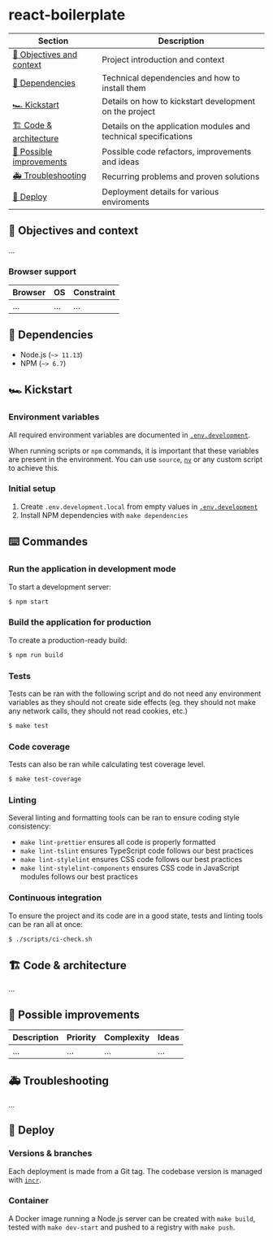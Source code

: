 # react-boilerplate

| Section                                               | Description                                                     |
| ----------------------------------------------------- | --------------------------------------------------------------- |
| [🎯 Objectives and context](#-objectives-and-context) | Project introduction and context                                |
| [🚧 Dependencies](#-dependencies)                     | Technical dependencies and how to install them                  |
| [🏎 Kickstart](#kickstart)                             | Details on how to kickstart development on the project          |
| [🏗 Code & architecture](#-code--architecture)         | Details on the application modules and technical specifications |
| [🔭 Possible improvements](#-possible-improvements)   | Possible code refactors, improvements and ideas                 |
| [🚑 Troubleshooting](#-troubleshooting)               | Recurring problems and proven solutions                         |
| [🚀 Deploy](#-deploy)                                 | Deployment details for various enviroments                      |

## 🎯 Objectives and context

…

### Browser support

| Browser | OS  | Constraint |
| ------- | --- | ---------- |
| …       | …   | …          |

## 🚧 Dependencies

- Node.js (`~> 11.13`)
- NPM (`~> 6.7`)

## 🏎 Kickstart

### Environment variables

All required environment variables are documented in [`.env.development`](./.env.development).

When running scripts or `npm` commands, it is important that these variables are present in the environment. You can use `source`, [`nv`](https://github.com/jcouture/nv) or any custom script to achieve this.

### Initial setup

1. Create `.env.development.local` from empty values in [`.env.development`](./.env.development)
2. Install NPM dependencies with `make dependencies`

## ⌨️ Commandes

### Run the application in development mode

To start a development server:

```bash
$ npm start
```

### Build the application for production

To create a production-ready build:

```bash
$ npm run build
```

### Tests

Tests can be ran with the following script and do not need any environment variables as they should not create side effects (eg. they should not make any network calls, they should not read cookies, etc.)

```bash
$ make test
```

### Code coverage

Tests can also be ran while calculating test coverage level.

```bash
$ make test-coverage
```

### Linting

Several linting and formatting tools can be ran to ensure coding style consistency:

- `make lint-prettier` ensures all code is properly formatted
- `make lint-tslint` ensures TypeScript code follows our best practices
- `make lint-stylelint` ensures CSS code follows our best practices
- `make lint-stylelint-components` ensures CSS code in JavaScript modules follows our best practices

### Continuous integration

To ensure the project and its code are in a good state, tests and linting tools can be ran all at once:

```bash
$ ./scripts/ci-check.sh
```

## 🏗 Code & architecture

…

## 🔭 Possible improvements

| Description | Priority | Complexity | Ideas |
| ----------- | -------- | ---------- | ----- |
| …           | …        | …          | …     |

## 🚑 Troubleshooting

…

## 🚀 Deploy

### Versions & branches

Each deployment is made from a Git tag. The codebase version is managed with [`incr`](https://github.com/jcouture/incr).

### Container

A Docker image running a Node.js server can be created with `make build`, tested with `make dev-start` and pushed to a registry with `make push`.

